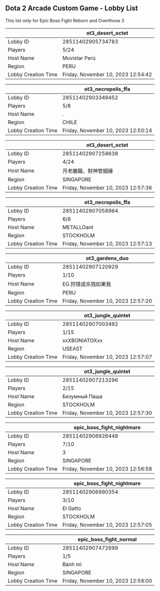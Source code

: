 ## Dota 2 Arcade Custom Game - Lobby List

This list only for Epic Boss Fight Reborn and Overthrow 3

|  | ot3_desert_octet |
| ------ | ------ |
| Lobby ID | 28511402905734783 |
| Players | 5/24 |
| Host Name | Movistar Perú |
| Region | PERU |
| Lobby Creation Time | Friday, November 10, 2023 12:54:42 |


|  | ot3_necropolis_ffa |
| ------ | ------ |
| Lobby ID | 28511402903349452 |
| Players | 5/8 |
| Host Name | . |
| Region | CHILE |
| Lobby Creation Time | Friday, November 10, 2023 12:50:14 |


|  | ot3_desert_octet |
| ------ | ------ |
| Lobby ID | 28511402907258638 |
| Players | 4/24 |
| Host Name | 月老離職，財神管姻緣 |
| Region | SINGAPORE |
| Lobby Creation Time | Friday, November 10, 2023 12:57:36 |


|  | ot3_necropolis_ffa |
| ------ | ------ |
| Lobby ID | 28511402907058964 |
| Players | 6/8 |
| Host Name | METALLOant |
| Region | STOCKHOLM |
| Lobby Creation Time | Friday, November 10, 2023 12:57:13 |


|  | ot3_gardens_duo |
| ------ | ------ |
| Lobby ID | 28511402907120929 |
| Players | 1/10 |
| Host Name | EG.狩猎或杀戮如果我 |
| Region | PERU |
| Lobby Creation Time | Friday, November 10, 2023 12:57:20 |


|  | ot3_jungle_quintet |
| ------ | ------ |
| Lobby ID | 28511402907003492 |
| Players | 1/15 |
| Host Name | xxXBONIATOXxx |
| Region | USEAST |
| Lobby Creation Time | Friday, November 10, 2023 12:57:07 |


|  | ot3_jungle_quintet |
| ------ | ------ |
| Lobby ID | 28511402907213296 |
| Players | 2/15 |
| Host Name | Безумный Паша |
| Region | STOCKHOLM |
| Lobby Creation Time | Friday, November 10, 2023 12:57:30 |


|  | epic_boss_fight_nightmare |
| ------ | ------ |
| Lobby ID | 28511402906926448 |
| Players | 7/10 |
| Host Name | 3 |
| Region | SINGAPORE |
| Lobby Creation Time | Friday, November 10, 2023 12:56:58 |


|  | epic_boss_fight_nightmare |
| ------ | ------ |
| Lobby ID | 28511402906990354 |
| Players | 3/10 |
| Host Name | El Gatto |
| Region | STOCKHOLM |
| Lobby Creation Time | Friday, November 10, 2023 12:57:05 |


|  | epic_boss_fight_normal |
| ------ | ------ |
| Lobby ID | 28511402907472699 |
| Players | 1/5 |
| Host Name | Bánh mì |
| Region | SINGAPORE |
| Lobby Creation Time | Friday, November 10, 2023 12:58:00 |


